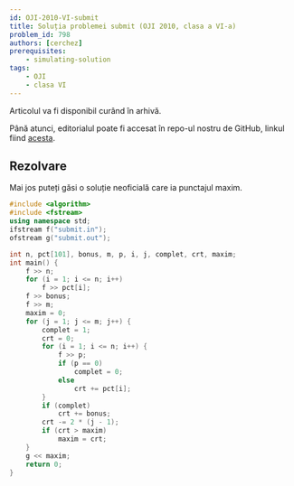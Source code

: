 ```yaml
---
id: OJI-2010-VI-submit
title: Soluția problemei submit (OJI 2010, clasa a VI-a)
problem_id: 798
authors: [cerchez]
prerequisites:
    - simulating-solution
tags:
    - OJI
    - clasa VI
---
```


Articolul va fi disponibil curând în arhivă.

Până atunci, editorialul poate fi accesat în repo-ul nostru de GitHub, linkul fiind [acesta](https://github.com/roalgo-discord/Romanian-Olympiad-Solutions/blob/main/OJI%20(regional%20olympiad)/2010/06/submit.pdf).

## Rezolvare

Mai jos puteți găsi o soluție neoficială care ia punctajul maxim.

```cpp
#include <algorithm>
#include <fstream>
using namespace std;
ifstream f("submit.in");
ofstream g("submit.out");

int n, pct[101], bonus, m, p, i, j, complet, crt, maxim;
int main() {
    f >> n;
    for (i = 1; i <= n; i++)
        f >> pct[i];
    f >> bonus;
    f >> m;
    maxim = 0;
    for (j = 1; j <= m; j++) {
        complet = 1;
        crt = 0;
        for (i = 1; i <= n; i++) {
            f >> p;
            if (p == 0)
                complet = 0;
            else
                crt += pct[i];
        }
        if (complet) 
            crt += bonus;
        crt -= 2 * (j - 1);
        if (crt > maxim) 
            maxim = crt;
    }
    g << maxim;
    return 0;
}
```

